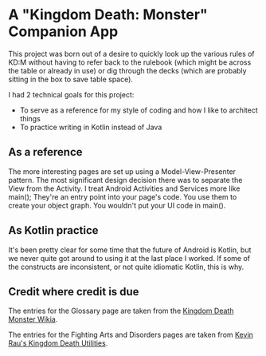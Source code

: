 # A "Kingdom Death: Monster" Companion App

This project was born out of a desire to quickly look up the various rules of KD:M without having to refer back to the
rulebook (which might be across the table or already in use) or dig through the decks (which are probably sitting in the
box to save table space).

I had 2 technical goals for this project:

* To serve as a reference for my style of coding and how I like to architect things
* To practice writing in Kotlin instead of Java

## As a reference

The more interesting pages are set up using a Model-View-Presenter pattern. The most significant design decision there
was to separate the View from the Activity. I treat Android Activities and Services more like main(); They're an entry
point into your page's code. You use them to create your object graph. You wouldn't put your UI code in main(). 

## As Kotlin practice

It's been pretty clear for some time that the future of Android is Kotlin, but we never quite got around to using it at
the last place I worked. If some of the constructs are inconsistent, or not quite idiomatic Kotlin, this is why.

## Credit where credit is due

The entries for the Glossary page are taken from the
[Kingdom Death Monster Wikia](https://kingdom-death-monster.fandom.com/wiki/Kingdom_Death_Monster_Wikia).

The entries for the Fighting Arts and Disorders pages are taken from
[Kevin Rau's Kingdom Death Utilities](http://www.kevinrau.com:82/kr/kingdomdeath/KD.asp).

